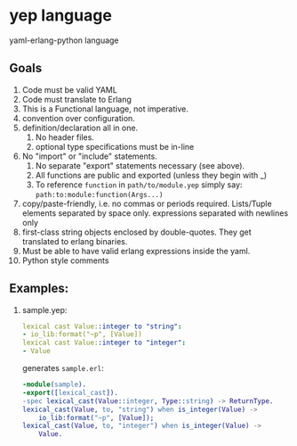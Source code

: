 yep language
===

yaml-erlang-python language

## Goals
1. Code must be valid YAML
1. Code must translate to Erlang
1. This is a Functional language, not imperative.
1. convention over configuration.
1. definition/declaration all in one.
   1. No header files.  
   1. optional type specifications must be in-line
1. No "import" or "include" statements.  
   1. No separate "export" statements necessary (see above).  
   2. All functions are public and exported (unless they begin with _)  
   3. To reference `function` in `path/to/module.yep` simply say: `path:to:module:function(Args...)`
1. copy/paste-friendly, i.e. no commas or periods required.  Lists/Tuple elements separated by space only.  expressions separated with newlines only
1. first-class string objects enclosed by double-quotes.  They get translated to erlang binaries.
1. Must be able to have valid erlang expressions inside the yaml.
1. Python style comments

## Examples:
1. sample.yep:

    ```yaml
    lexical cast Value::integer to "string":
    - io_lib:format("~p", [Value])
    lexical cast Value::integer to "integer":
    - Value
    ```
   
    generates `sample.erl`:
   
    ```erlang
    -module(sample).
    -export([lexical_cast]).
    -spec lexical_cast(Value::integer, Type::string) -> ReturnType.
    lexical_cast(Value, to, "string") when is_integer(Value) ->
        io_lib:format("~p", [Value]);
    lexical_cast(Value, to, "integer") when is_integer(Value) ->
        Value.   
    ```
